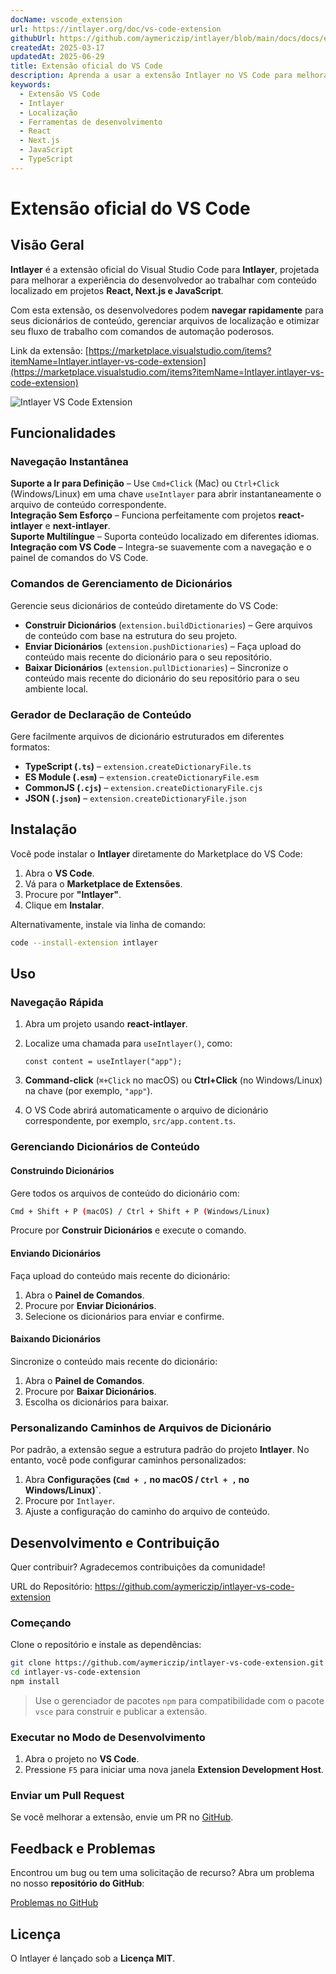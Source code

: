 ```yaml
---
docName: vscode_extension
url: https://intlayer.org/doc/vs-code-extension
githubUrl: https://github.com/aymericzip/intlayer/blob/main/docs/docs/en/vs_code_extension.md
createdAt: 2025-03-17
updatedAt: 2025-06-29
title: Extensão oficial do VS Code
description: Aprenda a usar a extensão Intlayer no VS Code para melhorar seu fluxo de trabalho de desenvolvimento. Navegue rapidamente entre conteúdos localizados e gerencie seus dicionários de forma eficiente.
keywords:
  - Extensão VS Code
  - Intlayer
  - Localização
  - Ferramentas de desenvolvimento
  - React
  - Next.js
  - JavaScript
  - TypeScript
---
```


# Extensão oficial do VS Code

## Visão Geral

**Intlayer** é a extensão oficial do Visual Studio Code para **Intlayer**, projetada para melhorar a experiência do desenvolvedor ao trabalhar com conteúdo localizado em projetos **React, Next.js e JavaScript**.

Com esta extensão, os desenvolvedores podem **navegar rapidamente** para seus dicionários de conteúdo, gerenciar arquivos de localização e otimizar seu fluxo de trabalho com comandos de automação poderosos.

Link da extensão: [https://marketplace.visualstudio.com/items?itemName=Intlayer.intlayer-vs-code-extension](https://marketplace.visualstudio.com/items?itemName=Intlayer.intlayer-vs-code-extension)

![Intlayer VS Code Extension](https://github.com/aymericzip/intlayer/blob/main/docs/assets/vs_code_extension_demo.gif)

## Funcionalidades

### Navegação Instantânea

**Suporte a Ir para Definição** – Use `Cmd+Click` (Mac) ou `Ctrl+Click` (Windows/Linux) em uma chave `useIntlayer` para abrir instantaneamente o arquivo de conteúdo correspondente.  
**Integração Sem Esforço** – Funciona perfeitamente com projetos **react-intlayer** e **next-intlayer**.  
**Suporte Multilíngue** – Suporta conteúdo localizado em diferentes idiomas.  
**Integração com VS Code** – Integra-se suavemente com a navegação e o painel de comandos do VS Code.

### Comandos de Gerenciamento de Dicionários

Gerencie seus dicionários de conteúdo diretamente do VS Code:

- **Construir Dicionários** (`extension.buildDictionaries`) – Gere arquivos de conteúdo com base na estrutura do seu projeto.
- **Enviar Dicionários** (`extension.pushDictionaries`) – Faça upload do conteúdo mais recente do dicionário para o seu repositório.
- **Baixar Dicionários** (`extension.pullDictionaries`) – Sincronize o conteúdo mais recente do dicionário do seu repositório para o seu ambiente local.

### Gerador de Declaração de Conteúdo

Gere facilmente arquivos de dicionário estruturados em diferentes formatos:

- **TypeScript (`.ts`)** – `extension.createDictionaryFile.ts`
- **ES Module (`.esm`)** – `extension.createDictionaryFile.esm`
- **CommonJS (`.cjs`)** – `extension.createDictionaryFile.cjs`
- **JSON (`.json`)** – `extension.createDictionaryFile.json`

## Instalação

Você pode instalar o **Intlayer** diretamente do Marketplace do VS Code:

1. Abra o **VS Code**.
2. Vá para o **Marketplace de Extensões**.
3. Procure por **"Intlayer"**.
4. Clique em **Instalar**.

Alternativamente, instale via linha de comando:

```sh
code --install-extension intlayer
```

## Uso

### Navegação Rápida

1. Abra um projeto usando **react-intlayer**.
2. Localize uma chamada para `useIntlayer()`, como:

   ```tsx
   const content = useIntlayer("app");
   ```

3. **Command-click** (`⌘+Click` no macOS) ou **Ctrl+Click** (no Windows/Linux) na chave (por exemplo, `"app"`).
4. O VS Code abrirá automaticamente o arquivo de dicionário correspondente, por exemplo, `src/app.content.ts`.

### Gerenciando Dicionários de Conteúdo

#### Construindo Dicionários

Gere todos os arquivos de conteúdo do dicionário com:

```sh
Cmd + Shift + P (macOS) / Ctrl + Shift + P (Windows/Linux)
```

Procure por **Construir Dicionários** e execute o comando.

#### Enviando Dicionários

Faça upload do conteúdo mais recente do dicionário:

1. Abra o **Painel de Comandos**.
2. Procure por **Enviar Dicionários**.
3. Selecione os dicionários para enviar e confirme.

#### Baixando Dicionários

Sincronize o conteúdo mais recente do dicionário:

1. Abra o **Painel de Comandos**.
2. Procure por **Baixar Dicionários**.
3. Escolha os dicionários para baixar.

### Personalizando Caminhos de Arquivos de Dicionário

Por padrão, a extensão segue a estrutura padrão do projeto **Intlayer**. No entanto, você pode configurar caminhos personalizados:

1. Abra **Configurações (`Cmd + ,` no macOS / `Ctrl + ,` no Windows/Linux)`**.
2. Procure por `Intlayer`.
3. Ajuste a configuração do caminho do arquivo de conteúdo.

## Desenvolvimento e Contribuição

Quer contribuir? Agradecemos contribuições da comunidade!

URL do Repositório: https://github.com/aymericzip/intlayer-vs-code-extension

### Começando

Clone o repositório e instale as dependências:

```sh
git clone https://github.com/aymericzip/intlayer-vs-code-extension.git
cd intlayer-vs-code-extension
npm install
```

> Use o gerenciador de pacotes `npm` para compatibilidade com o pacote `vsce` para construir e publicar a extensão.

### Executar no Modo de Desenvolvimento

1. Abra o projeto no **VS Code**.
2. Pressione `F5` para iniciar uma nova janela **Extension Development Host**.

### Enviar um Pull Request

Se você melhorar a extensão, envie um PR no [GitHub](https://github.com/aymericzip/intlayer-vs-code-extension).

## Feedback e Problemas

Encontrou um bug ou tem uma solicitação de recurso? Abra um problema no nosso **repositório do GitHub**:

[Problemas no GitHub](https://github.com/aymericzip/intlayer-vs-code-extension/issues)

## Licença

O Intlayer é lançado sob a **Licença MIT**.
